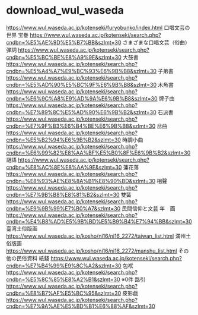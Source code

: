 # download_wul_waseda

https://www.wul.waseda.ac.jp/kotenseki/furyobunko/index.html
	口唱文芸の世界
		宝巻			https://www.wul.waseda.ac.jp/kotenseki/search.php?cndbn=%E5%AE%9D%E5%B7%BB&szlmt=30
		さまざまな口唱文芸（俗曲）
			弾詞		https://www.wul.waseda.ac.jp/kotenseki/search.php?cndbn=%E5%BC%BE%E8%A9%9E&szlmt=30
			大鼓書		https://www.wul.waseda.ac.jp/kotenseki/search.php?cndbn=%E5%A4%A7%E9%BC%93%E6%9B%B8&szlmt=30
			子弟書		https://www.wul.waseda.ac.jp/kotenseki/search.php?cndbn=%E5%AD%90%E5%BC%9F%E6%9B%B8&szlmt=30
			木魚書		https://www.wul.waseda.ac.jp/kotenseki/search.php?cndbn=%E6%9C%A8%E9%AD%9A%E6%9B%B8&szlmt=30
			牌子曲		https://www.wul.waseda.ac.jp/kotenseki/search.php?cndbn=%E7%89%8C%E5%AD%90%E6%9B%B2&szlmt=30
			石派書		https://www.wul.waseda.ac.jp/kotenseki/search.php?cndbn=%E7%9F%B3%E6%B4%BE%E6%9B%B8&szlmt=30
			岔曲		https://www.wul.waseda.ac.jp/kotenseki/search.php?cndbn=%E5%B2%94%E6%9B%B2&szlmt=30
			時調小曲	https://www.wul.waseda.ac.jp/kotenseki/search.php?cndbn=%E6%99%82%E8%AA%BF%E5%B0%8F%E6%9B%B2&szlmt=30
			謎語		https://www.wul.waseda.ac.jp/kotenseki/search.php?cndbn=%E8%AC%8E%E8%AA%9E&szlmt=30
			蓮花落		https://www.wul.waseda.ac.jp/kotenseki/search.php?cndbn=%E8%93%AE%E8%8A%B1%E8%90%BD&szlmt=30
			相聲		https://www.wul.waseda.ac.jp/kotenseki/search.php?cndbn=%E7%9B%B8%E8%81%B2&szlmt=30
			雙簧		https://www.wul.waseda.ac.jp/kotenseki/search.php?cndbn=%E9%9B%99%E7%B0%A7&szlmt=30
	民間信仰と文芸
		年　画			https://www.wul.waseda.ac.jp/kotenseki/search.php?cndbn=%E4%B8%AD%E5%9B%BD%E5%B9%B4%E7%94%BB&szlmt=30
		臺湾土俗版画	https://www.wul.waseda.ac.jp/kosho/ni16/ni16_2272/taiwan_list.html
		満州土俗版画	https://www.wul.waseda.ac.jp/kosho/ni16/ni16_2272/manshu_list.html
		その他の民俗資料
 			紙錢		https://www.wul.waseda.ac.jp/kotenseki/search.php?cndbn=%E7%B4%99%E9%8C%A2&szlmt=30
 			包袱		https://www.wul.waseda.ac.jp/kotenseki/search.php?cndbn=%E5%8C%85%E8%A2%B1&szlmt=30
 							※0件
 			路引		https://www.wul.waseda.ac.jp/kotenseki/search.php?cndbn=%E8%B7%AF%E5%BC%95&szlmt=30
 			皮影戯		https://www.wul.waseda.ac.jp/kotenseki/search.php?cndbn=%E7%9A%AE%E5%BD%B1%E6%88%AF&szlmt=30





